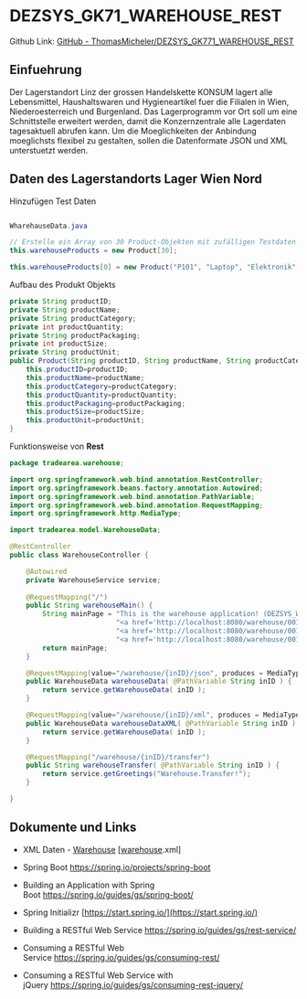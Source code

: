 # DEZSYS_GK71_WAREHOUSE_REST

Github Link: [GitHub - ThomasMicheler/DEZSYS_GK771_WAREHOUSE_REST](https://github.com/ThomasMicheler/DEZSYS_GK771_WAREHOUSE_REST.git)

## Einfuehrung

Der Lagerstandort Linz der grossen Handelskette KONSUM lagert alle Lebensmittel, Haushaltswaren und Hygieneartikel fuer die Filialen in Wien, Niederoesterreich und Burgenland. Das Lagerprogramm vor Ort soll um eine Schnittstelle erweitert werden, damit die Konzernzentrale alle Lagerdaten tagesaktuell abrufen kann. Um die Moeglichkeiten der Anbindung moeglichsts flexibel zu gestalten, sollen die Datenformate JSON und XML unterstuetzt werden.

## Daten des Lagerstandorts Lager Wien Nord

Hinzufügen Test Daten

```java

WharehauseData.java

// Erstelle ein Array von 30 Product-Objekten mit zufälligen Testdaten
this.warehouseProducts = new Product[30];

this.warehouseProducts[0] = new Product("P101", "Laptop", "Elektronik", 20, "Karton", 15, "Stück");

```

Aufbau des Produkt Objekts

```java
private String productID;
private String productName;
private String productCategory;
private int productQuantity;
private String productPackaging;
private int productSize;
private String productUnit;
public Product(String productID, String productName, String productCategory, int productQuantity, String productPackaging, int productSize, String productUnit){
    this.productID=productID;
    this.productName=productName;
    this.productCategory=productCategory;
    this.productQuantity=productQuantity;
    this.productPackaging=productPackaging;
    this.productSize=productSize;
    this.productUnit=productUnit;
}
```

Funktionsweise von **Rest**



```java
package tradearea.warehouse;

import org.springframework.web.bind.annotation.RestController;
import org.springframework.beans.factory.annotation.Autowired;
import org.springframework.web.bind.annotation.PathVariable;
import org.springframework.web.bind.annotation.RequestMapping;
import org.springframework.http.MediaType;

import tradearea.model.WarehouseData;

@RestController
public class WarehouseController {

    @Autowired
    private WarehouseService service;
	
    @RequestMapping("/")
    public String warehouseMain() {
    	String mainPage = "This is the warehouse application! (DEZSYS_WAREHOUSE_REST) <br/><br/>" +
                          "<a href='http://localhost:8080/warehouse/001/json'>Link to warehouse/001/json</a><br/>" +
                          "<a href='http://localhost:8080/warehouse/001/xml'>Link to warehouse/001/xml</a><br/>" +
                          "<a href='http://localhost:8080/warehouse/001/transfer'>Link to warehouse/001/transfer</a><br/>";
        return mainPage;
    }

    @RequestMapping(value="/warehouse/{inID}/json", produces = MediaType.APPLICATION_JSON_VALUE)
    public WarehouseData warehouseData( @PathVariable String inID ) {
        return service.getWarehouseData( inID );
    }

    @RequestMapping(value="/warehouse/{inID}/xml", produces = MediaType.APPLICATION_XML_VALUE)
    public WarehouseData warehouseDataXML( @PathVariable String inID ) {
        return service.getWarehouseData( inID );
    }

    @RequestMapping("/warehouse/{inID}/transfer")
    public String warehouseTransfer( @PathVariable String inID ) {
        return service.getGreetings("Warehouse.Transfer!");
    }

}
```

## Dokumente und Links

- XML Daten - [Warehouse](https://elearning.tgm.ac.at/mod/resource/view.php?id=79890 "warehouse") [[warehouse](https://elearning.tgm.ac.at/mod/resource/view.php?id=79890 "warehouse").xml]

- Spring Boot https://spring.io/projects/spring-boot

- Building an Application with Spring Boot https://spring.io/guides/gs/spring-boot/

- Spring Initializr [https://start.spring.io/](https://start.spring.io/)

- Building a RESTful Web Service https://spring.io/guides/gs/rest-service/

- Consuming a RESTful Web Service https://spring.io/guides/gs/consuming-rest/

- Consuming a RESTful Web Service with jQuery https://spring.io/guides/gs/consuming-rest-jquery/
